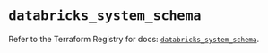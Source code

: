 # `databricks_system_schema`

Refer to the Terraform Registry for docs: [`databricks_system_schema`](https://registry.terraform.io/providers/databricks/databricks/1.77.0/docs/resources/system_schema).
